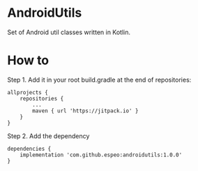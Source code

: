 # AndroidUtils
Set of Android util classes written in Kotlin.

# How to
Step 1. Add it in your root build.gradle at the end of repositories:
```
allprojects {
	repositories {
		...
		maven { url 'https://jitpack.io' }
	}
}
```
Step 2. Add the dependency

```
dependencies {
	implementation 'com.github.espeo:androidutils:1.0.0'
}
```
